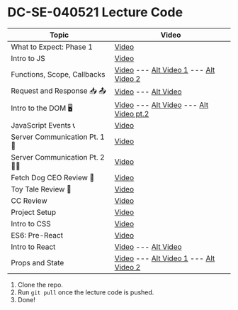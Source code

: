 # DC-SE-040521 Lecture Code

| Topic            | Video                |
| -----            | -----                |
| What to Expect: Phase 1| [Video](https://youtu.be/GTrXWVfTCGA) |
| Intro to JS | [Video](https://youtu.be/XgqZwkGgcjY) |
| Functions, Scope, Callbacks | [Video](https://youtu.be/Asi0A1Emx6w) --- [Alt Video 1](https://youtu.be/HrjzsI7qM78) --- [Alt Video 2](https://youtu.be/CfnXl0Z4yfM)|
| Request and Response 📥 📤| [Video](https://youtu.be/5HOj77pZ8dM) --- [Alt Video](https://youtu.be/GEP8Z_MHZCs)|
| Intro to the DOM 🖥| [Video](https://youtu.be/R_-dZZyaZ8Q) --- [Alt Video](https://youtu.be/FGI0B-sYtRA) ---  [Alt Video pt.2](https://youtu.be/XEOIjTf3fvk)|
| JavaScript Events 📞 | [Video](https://youtu.be/jI5ZiJO7iac)|
| Server Communication Pt. 1 🎾 | [Video](https://youtu.be/3kv4PfXWkWM)|
| Server Communication Pt. 2 🎾🎾 | [Video](https://youtu.be/kVDtSpJtIq0)|
| Fetch Dog CEO Review 🐶 | [Video](https://youtu.be/tyWp3ZQyD2g)|
| Toy Tale Review 🧸 | [Video](https://youtu.be/Cfv51CS3eSs)|
| CC Review | [Video](https://youtu.be/SKyJPWAXZag)|
| Project Setup | [Video](https://youtu.be/--nl66VaC5s)|
| Intro to CSS | [Video](https://youtu.be/FbUuvKaTWCI)|
| ES6: Pre-React | [Video](https://youtu.be/VCEtBqPoA6s)|
| Intro to React | [Video](https://youtu.be/ugbY_Ic1BCs) --- [Alt Video](https://youtu.be/vIEggHqd5Wo)|
| Props and State | [Video](https://youtu.be/1z1BZVv19Zw) --- [Alt Video 1](https://youtu.be/YNUgs9eKR0M) --- [Alt Video 2](https://youtu.be/OR5wBua3748)|


1. Clone the repo.
2. Run `git pull` once the lecture code is pushed.
3. Done!
